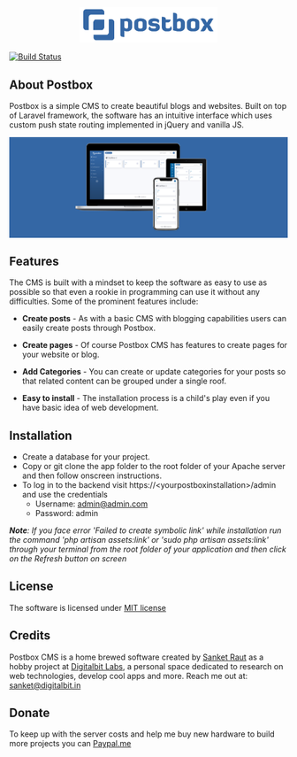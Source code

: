 <p align="center"><img src="https://github.com/postboxcms/postbox/blob/master/assets/images/logo_blue_min.png" width="250"></p>

[![Build Status](https://travis-ci.com/postboxcms/postbox.svg?branch=master)](https://travis-ci.com/postboxcms/postbox)

## About Postbox

Postbox is a simple CMS to create beautiful blogs and websites. Built on top of Laravel framework, the software has an intuitive interface which uses custom push state routing implemented in jQuery and vanilla JS. 

<img align="center" src="https://github.com/postboxcms/postbox/blob/master/assets/images/splash.png" width="1200"/>

## Features
The CMS is built with a mindset to keep the software as easy to use as possible so that even a rookie in programming can use it without any difficulties. Some of the prominent features include:

- **Create posts** - As with a basic CMS with blogging capabilities users can easily create posts through Postbox.
  
- **Create pages** - Of course Postbox CMS has features to create pages for your website or blog.
  
- **Add Categories** - You can create or update categories for your posts so that related content can be grouped under a single roof.
  
- **Easy to install** - The installation process is a child's play even if you have basic idea of web development.


## Installation

- Create a database for your project. 
- Copy or git clone the app folder to the root folder of your Apache server and then follow onscreen instructions.
- To log in to the backend visit https://&lt;yourpostboxinstallation&gt;/admin and use the credentials
    -  Username: admin@admin.com
    -  Password: admin

***Note**: If you face error 'Failed to create symbolic link' while installation run the command 'php artisan assets:link' or 'sudo php artisan assets:link' through your terminal from the root folder of your application and then click on the Refresh button on screen*

## License
The software is licensed under [MIT license](https://github.com/postboxcms/postbox/blob/master/LICENSE)

## Credits
Postbox CMS is a home brewed software created by [Sanket Raut](https://twitter.com/sanketmraut) as a hobby project at [Digitalbit Labs](https://digitalbit.in), a personal space dedicated to research on web technologies, develop cool apps and more. Reach me out at: [sanket@digitalbit.in](mailto:sanket@digitalbit.in)

## Donate
To keep up with the server costs and help me buy new hardware to build more projects you can [Paypal.me](https://paypal.me/sanketmraut?locale.x=en_GB)
